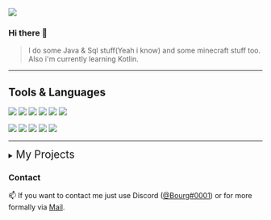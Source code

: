 ![](https://komarev.com/ghpvc/?username=B0urg&color=blue)
### Hi there 👋

> I do some Java & Sql stuff(Yeah i know) and some minecraft stuff too. Also i'm currently learning Kotlin.

---


## Tools & Languages
![](https://media.gb0.pw/gh-profile/assets/INTELLIJ_IDEA.svg) ![](https://media.gb0.pw/gh-profile/assets/GIT.svg) ![](https://media.gb0.pw/gh-profile/assets/GITHUB.svg) ![](https://media.gb0.pw/gh-profile/assets/DOCKER.svg) ![](https://media.gb0.pw/gh-profile/assets/GRADLE.svg) ![](https://media.gb0.pw/gh-profile/assets/GITLAB.svg)

![](https://media.gb0.pw/gh-profile/assets/JAVA.svg)
![](https://media.gb0.pw/gh-profile/assets/NODE.svg) ![](https://media.gb0.pw/gh-profile/assets/JAVASCRIPT.svg) ![](https://media.gb0.pw/gh-profile/assets/HTML5.svg) ![](https://media.gb0.pw/gh-profile/assets/CSS3.svg) 

---

<details>
  <summary> <span style="font-size: 1.3rem"> My Projects </span> </summary>

#### [PluginJam 2 by Devcord(2022-11)](https://github.com/B0urg/DevCord-PluginJam-2022-11)
    
    In november 2022, i contribiuted in the second PluginJam by DevCord and got 4th Place 😊.

#### [Level2Bot(2022-08)(But i think i will recode this in the futur in Kotlin of course😉)](https://github.com/B0urg/Level2Bot)

    The "official" bot of the Level2 Hackerspace Luxemburg(but it don't really works)

#### [LYRC 2022(2022-07)](https://github.com/felixgasiaux/CodeClub_LYRC_Robot_2022)

    In July 2022, I took part in the LYRIC (Luxembourg youth robotic challenge) in the Level2 Codeclub team.
  
#### PluginJam 1 by DevCord(2022-04) (Unfortunately i didn't found the repository & also don't know te ranking anymore)

   </details>


<h3> Contact </h3>
📫 If you want to contact me just use Discord (<a href="https://discord.com/users/933699621878906921">@Bourg#0001</a>) or for more formally via <a href="mailto:contact@bourg.dev" target="_blank"> Mail</a>.